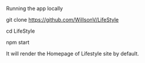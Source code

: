 Running the app locally

git clone https://github.com/WillsonV/LifeStyle
<div>

cd LifeStyle

npm start

It will render the Homepage of Lifestyle site by default.

</div>

